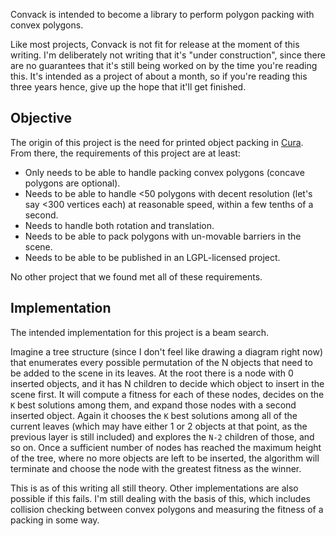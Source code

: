 Convack is intended to become a library to perform polygon packing with convex polygons.

Like most projects, Convack is not fit for release at the moment of this writing. I'm deliberately not writing that it's "under construction", since there are no guarantees that it's still being worked on by the time you're reading this. It's intended as a project of about a month, so if you're reading this three years hence, give up the hope that it'll get finished.

Objective
----
The origin of this project is the need for printed object packing in [Cura](https://github.com/Ultimaker/Cura). From there, the requirements of this project are at least:
* Only needs to be able to handle packing convex polygons (concave polygons are optional).
* Needs to be able to handle <50 polygons with decent resolution (let's say <300 vertices each) at reasonable speed, within a few tenths of a second.
* Needs to handle both rotation and translation.
* Needs to be able to pack polygons with un-movable barriers in the scene.
* Needs to be able to be published in an LGPL-licensed project.

No other project that we found met all of these requirements.

Implementation
----
The intended implementation for this project is a beam search.

Imagine a tree structure (since I don't feel like drawing a diagram right now) that enumerates every possible permutation of the N objects that need to be added to the scene in its leaves. At the root there is a node with 0 inserted objects, and it has N children to decide which object to insert in the scene first. It will compute a fitness for each of these nodes, decides on the `K` best solutions among them, and expand those nodes with a second inserted object. Again it chooses the `K` best solutions among all of the current leaves (which may have either 1 or 2 objects at that point, as the previous layer is still included) and explores the `N-2` children of those, and so on. Once a sufficient number of nodes has reached the maximum height of the tree, where no more objects are left to be inserted, the algorithm will terminate and choose the node with the greatest fitness as the winner.

This is as of this writing all still theory. Other implementations are also possible if this fails. I'm still dealing with the basis of this, which includes collision checking between convex polygons and measuring the fitness of a packing in some way.
